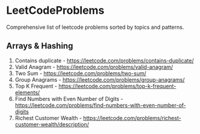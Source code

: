 # LeetCodeProblems
Comprehensive list of leetcode problems sorted by topics and patterns.

## Arrays & Hashing
1. Contains duplicate - https://leetcode.com/problems/contains-duplicate/
2. Valid Anagram - https://leetcode.com/problems/valid-anagram/
3. Two Sum - https://leetcode.com/problems/two-sum/
4. Group Anagrams - https://leetcode.com/problems/group-anagrams/
5. Top K Frequent - https://leetcode.com/problems/top-k-frequent-elements/
6. Find Numbers with Even Number of Digits - https://leetcode.com/problems/find-numbers-with-even-number-of-digits
7. Richest Customer Wealth - https://leetcode.com/problems/richest-customer-wealth/description/
